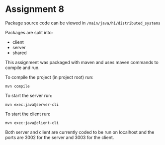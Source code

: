 # Assignment 8

Package source code can be viewed in `/main/java/hi/distributed_systems`

Packages are split into:

* client
* server
* shared


This assignment was packaged with maven and uses maven commands to compile and run.

To compile the project (in project root) run:
```
mvn compile
```

To start the server run: 
```
mvn exec:java@server-cli
```

To start the client run: 
```
mvn exec:java@client-cli
```

Both server and client are currently coded to be run on localhost and the ports are 3002 for the server and 3003 for the client.